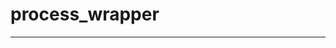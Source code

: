 <!-- sync-readme title [[ -->
# process_wrapper
<!-- sync-readme ]] -->

<!-- sync-readme badge -->

---

<!-- sync-readme rustdoc -->
